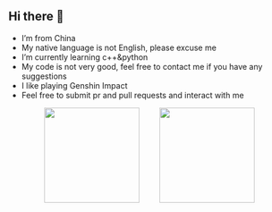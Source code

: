 ## Hi there 👋

-   I’m from China
-   My native language is not English, please excuse me
-   I’m currently learning c++&python
-   My code is not very good, feel free to contact me if you have any suggestions
-   I like playing Genshin Impact
-   Feel free to submit pr and pull requests and interact with me


<div align="center">
<span>  </span>
<img height="170px" src="https://github-readme-stats.vercel.app/api?username=rwx9032" />
<span>  </span>
<img height="170px" src="https://github-readme-stats.vercel.app/api/top-langs/?username=rwx9032&layout=compact&langs_count=8" />
<span>  </span>
</div>
